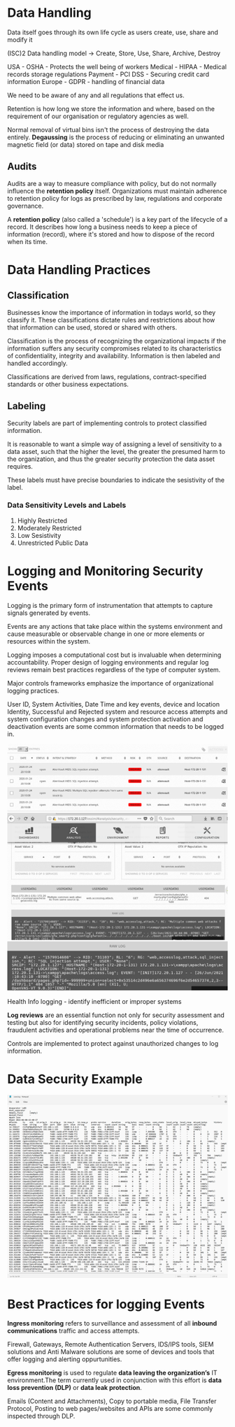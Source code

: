 # Data Handling
Data itself goes through its own life cycle as users create, use, share and modify it

(ISC)2 Data handling model -> Create, Store, Use, Share, Archive, Destroy

USA - OSHA - Protects the well being of workers
Medical - HIPAA - Medical records storage regulations
Payment - PCI DSS - Securing credit card information
Europe - GDPR - handling of financial data

We need to be aware of any and all regulations that effect us.

Retention is how long we store the information and where, based on the requirement of our organisation or regulatory agencies as well.

Normal removal of virtual bins isn't the process of destroying the data entirely. **Degaussing** is the process of reducing or eliminating an unwanted magnetic field (or data) stored on tape and disk media

## Audits
Audits are a way to measure compliance with policy, but do not normally influence the **retention policy** itself. Organizations must maintain adherence to retention policy for logs as prescribed by law, regulations and corporate governance.

A **retention policy** (also called a 'schedule') is a key part of the lifecycle of a record. It describes how long a business needs to keep a piece of information (record), where it's stored and how to dispose of the record when its time.

# Data Handling Practices
## Classification
Businesses know the importance of information in todays world, so they classify it. These classifications dictate rules and restrictions about how that information can be used, stored or shared with others.

Classification is the process of recognizing the organizational impacts if the information suffers any security compromises related to its characteristics of confidentiality, integrity and availability. Information is then labeled and handled accordingly. 

Classifications are derived from laws, regulations, contract-specified standards or other business expectations.

## Labeling
Security labels are part of implementing controls to protect classified information.

It is reasonable to want a simple way of assigning a level of sensitivity to a data asset, such that the higher the level, the greater the presumed harm to the organization, and thus the greater security protection the data asset requires.

These labels must have precise boundaries to indicate the sesistivity of the label.

### Data Sensitivity Levels and Labels 

1. Highly Restricted
2. Moderately Restricted
3. Low Sesistivity
4. Unrestricted Public Data


# Logging and Monitoring Security Events
Logging is the primary form of instrumentation that attempts to capture signals generated by events.

Events are any actions that take place within the systems environment and cause measurable or observable change in one or more elements or resources within the system.

Logging imposes a computational cost but is invaluable when determining accountability. Proper design of logging environments and regular log reviews remain best practices regardless of the type of computer system. 

Major controls frameworks emphasize the importance of organizational logging practices.

User ID, System Activities, Date Time and key events, device and location Identity, Successful and Rejected system and resource access attempts and system configuration changes and system protection activation and deactivation events are some common information that needs to be logged in.

![events](../Assets/EDU-ELCC-70440-log-v01.png)
![event detail](../Assets/EDU-ELCC-70445-event_on_log-v01.png)
![raw log](../Assets/EDU-ELCC-70450-incident_on_log-v01.png)

Health Info logging - identify inefficient or improper systems

**Log reviews** are an essential function not only for security assessment and testing but also for identifying security incidents, policy violations, fraudulent activities and operational problems near the time of occurrence.

Controls are implemented to protect against unauthorized changes to log information.

# Data Security Example
![example](../Assets/EDU-CCSP-71155-image-raw_log-v01.png)

# Best Practices for logging Events
**Ingress monitoring** refers to surveillance and assessment of all **inbound communications** traffic and access attempts.

Firewall, Gateways, Remote Authentication Servers, IDS/IPS tools, SIEM solutions and Anti Malware solutions are some of devices and tools that offer logging and alerting oppurtunities.

**Egress monitoring** is used to regulate **data leaving the organization’s** IT environment.The term currently used in conjunction with this effort is **data loss prevention (DLP)** or **data leak protection**.

Emails (Content and Attachments), Copy to portable media, File Transfer Protocol, Posting to web pages/websites and APIs are some commonly inspected through DLP.